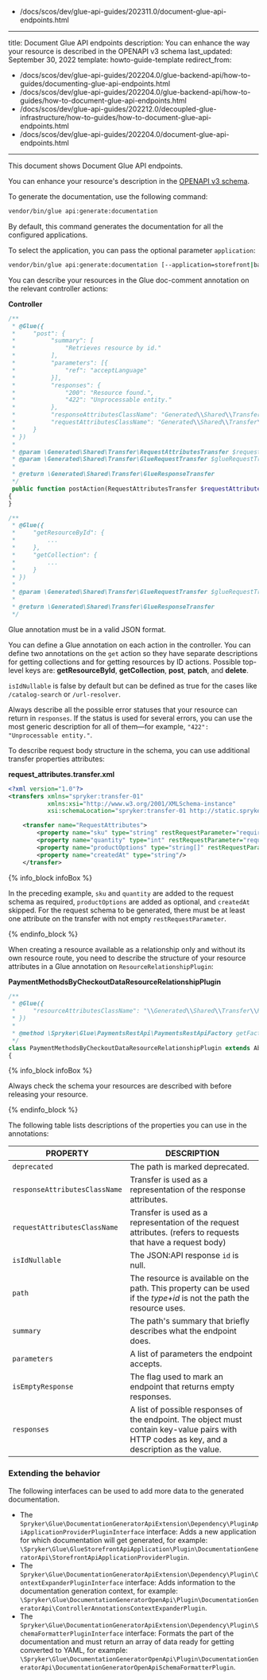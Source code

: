   - /docs/scos/dev/glue-api-guides/202311.0/document-glue-api-endpoints.html
---
title: Document Glue API endpoints
description: You can enhance the way your resource is described in the OPENAPI v3 schema
last_updated: September 30, 2022
template: howto-guide-template
redirect_from:
  - /docs/scos/dev/glue-api-guides/202204.0/glue-backend-api/how-to-guides/documenting-glue-api-endpoints.html
  - /docs/scos/dev/glue-api-guides/202204.0/glue-backend-api/how-to-guides/how-to-document-glue-api-endpoints.html
  - /docs/scos/dev/glue-api-guides/202212.0/decoupled-glue-infrastructure/how-to-guides/how-to-document-glue-api-endpoints.html
  - /docs/scos/dev/glue-api-guides/202204.0/document-glue-api-endpoints.html
---

This document shows Document Glue API endpoints.

You can enhance your resource's description in the [OPENAPI v3 schema](https://swagger.io/docs/specification/basic-structure/).

To generate the documentation, use the following command:
```bash
vendor/bin/glue api:generate:documentation
```

By default, this command generates the documentation for all the configured applications.

To select the application, you can pass the optional parameter `application`:
```bash
vendor/bin/glue api:generate:documentation [--application=storefront|backend]
```

You can describe your resources in the Glue doc-comment annotation on the relevant controller actions:

**Controller**

```php
/**
 * @Glue({
 *     "post": {
 *          "summary": [
 *              "Retrieves resource by id."
 *          ],
 *          "parameters": [{
 *              "ref": "acceptLanguage"
 *          }],
 *          "responses": {
 *              "200": "Resource found.",
 *              "422": "Unprocessable entity."
 *          },
 *          "responseAttributesClassName": "Generated\\Shared\\Transfer\\ResourcesAttributesTransfer",
 *          "requestAttributesClassName": "Generated\\Shared\\Transfer\\RequestAttributesTransfer",
 *     }
 * })
 *
 * @param \Generated\Shared\Transfer\RequestAttributesTransfer $requestAttributesTransfer
 * @param \Generated\Shared\Transfer\GlueRequestTransfer $glueRequestTransfer
 *
 * @return \Generated\Shared\Transfer\GlueResponseTransfer
 */
 public function postAction(RequestAttributesTransfer $requestAttributesTransfer, GlueRequestTransfer $glueRequestTransfer): GlueResponseTransfer
{
}

/**
 * @Glue({
 *     "getResourceById": {
 *         ...
 *     },
 *     "getCollection": {
 *         ...
 *     }
 * })
 *
 * @param \Generated\Shared\Transfer\GlueRequestTransfer $glueRequestTransfer
 *
 * @return \Generated\Shared\Transfer\GlueResponseTransfer
 */

```

Glue annotation must be in a valid JSON format.

You can define a Glue annotation on each action in the controller. You can define two annotations on the `get` action so they have separate descriptions for getting collections and for getting resources by ID actions. Possible top-level keys are: **getResourceById**, **getCollection**, **post**, **patch**, and **delete**.

`isIdNullable` is false by default but can be defined as true for the cases like `/catalog-search` or `/url-resolver`.

Always describe all the possible error statuses that your resource can return in `responses`. If the status is used for several errors, you can use the most generic description for all of them—for example, `"422": "Unprocessable entity."`.

To describe request body structure in the schema, you can use additional transfer properties attributes:

**request_attributes.transfer.xml**

```xml
<?xml version="1.0"?>
<transfers xmlns="spryker:transfer-01"
           xmlns:xsi="http://www.w3.org/2001/XMLSchema-instance"
           xsi:schemaLocation="spryker:transfer-01 http://static.spryker.com/transfer-01.xsd">

    <transfer name="RequestAttributes">
        <property name="sku" type="string" restRequestParameter="required"/>
        <property name="quantity" type="int" restRequestParameter="required"/>
        <property name="productOptions" type="string[]" restRequestParameter="yes"/>
        <property name="createdAt" type="string"/>
    </transfer>
```

{% info_block infoBox %}

In the preceding example, `sku` and `quantity` are added to the request schema as required, `productOptions` are added as optional, and `createdAt` skipped. For the request schema to be generated, there must be at least one attribute on the transfer with not empty `restRequestParameter`.

{% endinfo_block %}

When creating a resource available as a relationship only and without its own resource route, you need to describe the structure of your resource attributes in a Glue annotation on `ResourceRelationshipPlugin`:

**PaymentMethodsByCheckoutDataResourceRelationshipPlugin**

```php
/**
 * @Glue({
 *     "resourceAttributesClassName": "\\Generated\\Shared\\Transfer\\RestPaymentMethodsAttributesTransfer"
 * })
 *
 * @method \Spryker\Glue\PaymentsRestApi\PaymentsRestApiFactory getFactory()
 */
class PaymentMethodsByCheckoutDataResourceRelationshipPlugin extends AbstractPlugin implements ResourceRelationshipPluginInterface
{
```

{% info_block infoBox %}

Always check the schema your resources are described with before releasing your resource.

{% endinfo_block %}

The following table lists descriptions of the properties you can use in the annotations:

| PROPERTY                      | DESCRIPTION                                                                                                                    |
|-------------------------------|--------------------------------------------------------------------------------------------------------------------------------|
| `deprecated`                  | The path is marked deprecated.                                                                                                 |
| `responseAttributesClassName` | Transfer is used as a representation of the response attributes.                                                               |
| `requestAttributesClassName`  | Transfer is used as a representation of the request attributes. (refers to requests that have a request body)                  |
| `isIdNullable`                | The JSON:API response `id` is null.                                                                                            |
| `path`                        | The resource is available on the path. This property can be used if the *type+id* is not the path the resource uses.               |
| `summary`                     | The path's summary that briefly describes what the endpoint does.                                                                  |
| `parameters`                  | A list of parameters the endpoint accepts.                                                                                       |
| `isEmptyResponse`             | The flag used to mark an endpoint that returns empty responses.                                                                        |
| `responses`                   | A list of possible responses of the endpoint. The object must contain key-value pairs with HTTP codes as key, and a description as the value. |

### Extending the behavior

The following interfaces can be used to add more data to the generated documentation.

* The `Spryker\Glue\DocumentationGeneratorApiExtension\Dependency\PluginApiApplicationProviderPluginInterface` interface: Adds a new application for which documentation will get generated, for example: `\Spryker\Glue\GlueStorefrontApiApplication\Plugin\DocumentationGeneratorApi\StorefrontApiApplicationProviderPlugin`.
* The `Spryker\Glue\DocumentationGeneratorApiExtension\Dependency\Plugin\ContextExpanderPluginInterface` interface: Adds information to the documentation generation context, for example: `\Spryker\Glue\DocumentationGeneratorOpenApi\Plugin\DocumentationGeneratorApi\ControllerAnnotationsContextExpanderPlugin`.
* The `Spryker\Glue\DocumentationGeneratorApiExtension\Dependency\Plugin\SchemaFormatterPluginInterface` interface: Formats the part of the documentation and must return an array of data ready for getting converted to YAML, for example: `\Spryker\Glue\DocumentationGeneratorOpenApi\Plugin\DocumentationGeneratorApi\DocumentationGeneratorOpenApiSchemaFormatterPlugin`.
